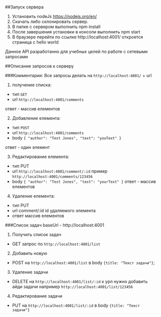 ##Запуск сервера
1. Установить nodeJs https://nodejs.org/en/
2. Скачать либо склонировать сервер.
3. В папке с сервером выполнить npm install
4. После завершения установки в консоли выполнить npm start
5. В браузере перейти по ссылке http://localhost:4001/ откроется страница с hello world

Данное API разработанно для учебных целей по работе с сетевыми запросами

##Описание запросов к серверу

###Комментарии:
Все запросы делать на `http://localhost:4001/` + url
1. получение списка:
- тип `GET`
- url `http://localhost:4001/comments`

ответ - массив елементов

2. Добавление елемента:
 - тип `POST`
 - url `http://localhost:4001/comments`
 - body `{
    "author": "Test Jones",
    "text": "youText"
}`

ответ - один элемент

3. Редактирование елемента:
- тип PUT
- url `http://localhost:4001/comment/:id` пример `http://localhost:4001/comments/123456`
- body `{
    "author": "Test Jones",
    "text": "yourText"
}`
ответ - массив елементов

4. Удаление елемента:
- тип  PUT
- url  comment/:id id удаляемого элемента
- ответ  массив елементов

###Список задач
baseUrl - http://localhost:4001
1. Получить список задач 
 - GET запрос по `http://localhost:4001/list`
2. Добавить новую 
- POST на `http://localhost:4001/list` в body `{title: "Текст задачи"}`;

3. Удаление задачи 
- DELETE на `http://localhost:4001/list/:id` к урл нужно добавить айди задачи например `http://localhost:4001/list/123456`

4. Редактирование задачи 
- PUT на `http://localhost:4001/list/:id` в body `{title: "Текст задачи"}`

